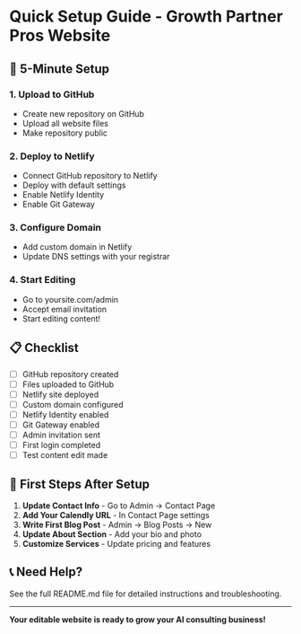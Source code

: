 # Quick Setup Guide - Growth Partner Pros Website

## 🚀 5-Minute Setup

### 1. Upload to GitHub
- Create new repository on GitHub
- Upload all website files
- Make repository public

### 2. Deploy to Netlify
- Connect GitHub repository to Netlify
- Deploy with default settings
- Enable Netlify Identity
- Enable Git Gateway

### 3. Configure Domain
- Add custom domain in Netlify
- Update DNS settings with your registrar

### 4. Start Editing
- Go to yoursite.com/admin
- Accept email invitation
- Start editing content!

## 📋 Checklist

- [ ] GitHub repository created
- [ ] Files uploaded to GitHub
- [ ] Netlify site deployed
- [ ] Custom domain configured
- [ ] Netlify Identity enabled
- [ ] Git Gateway enabled
- [ ] Admin invitation sent
- [ ] First login completed
- [ ] Test content edit made

## 🎯 First Steps After Setup

1. **Update Contact Info** - Go to Admin → Contact Page
2. **Add Your Calendly URL** - In Contact Page settings
3. **Write First Blog Post** - Admin → Blog Posts → New
4. **Update About Section** - Add your bio and photo
5. **Customize Services** - Update pricing and features

## 📞 Need Help?

See the full README.md file for detailed instructions and troubleshooting.

---

**Your editable website is ready to grow your AI consulting business!**

